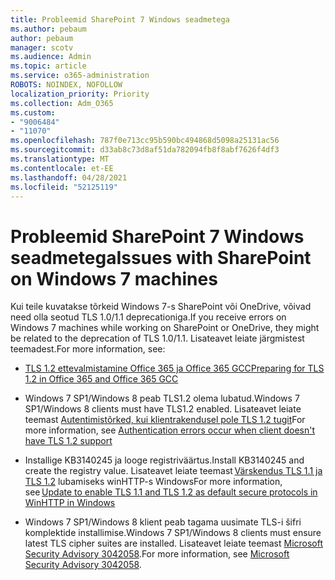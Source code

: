 ```yaml
---
title: Probleemid SharePoint 7 Windows seadmetega
ms.author: pebaum
author: pebaum
manager: scotv
ms.audience: Admin
ms.topic: article
ms.service: o365-administration
ROBOTS: NOINDEX, NOFOLLOW
localization_priority: Priority
ms.collection: Adm_O365
ms.custom:
- "9006484"
- "11070"
ms.openlocfilehash: 787f0e713cc95b590bc494868d5098a25131ac56
ms.sourcegitcommit: d33ab8c73d8af51da782094fb8f8abf7626f4df3
ms.translationtype: MT
ms.contentlocale: et-EE
ms.lasthandoff: 04/28/2021
ms.locfileid: "52125119"
---
```

# <a name="issues-with-sharepoint-on-windows-7-machines"></a><span data-ttu-id="5f9b7-102">Probleemid SharePoint 7 Windows seadmetega</span><span class="sxs-lookup"><span data-stu-id="5f9b7-102">Issues with SharePoint on Windows 7 machines</span></span>

<span data-ttu-id="5f9b7-103">Kui teile kuvatakse tõrkeid Windows 7-s SharePoint või OneDrive, võivad need olla seotud TLS 1.0/1.1 deprecationiga.</span><span class="sxs-lookup"><span data-stu-id="5f9b7-103">If you receive errors on Windows 7 machines while working on SharePoint or OneDrive, they might be related to the deprecation of TLS 1.0/1.1.</span></span> <span data-ttu-id="5f9b7-104">Lisateavet leiate järgmistest teemadest.</span><span class="sxs-lookup"><span data-stu-id="5f9b7-104">For more information, see:</span></span>

- [<span data-ttu-id="5f9b7-105">TLS 1.2 ettevalmistamine Office 365 ja Office 365 GCC</span><span class="sxs-lookup"><span data-stu-id="5f9b7-105">Preparing for TLS 1.2 in Office 365 and Office 365 GCC</span></span>](https://docs.microsoft.com/microsoft-365/compliance/prepare-tls-1.2-in-office-365)

- <span data-ttu-id="5f9b7-106">Windows 7 SP1/Windows 8 peab TLS1.2 olema lubatud.</span><span class="sxs-lookup"><span data-stu-id="5f9b7-106">Windows 7 SP1/Windows 8 clients must have TLS1.2 enabled.</span></span> <span data-ttu-id="5f9b7-107">Lisateavet leiate teemast [Autentimistõrked, kui klientrakendusel pole TLS 1.2 tugit](https://review.docs.microsoft.com/sharepoint/troubleshoot/administration/authentication-errors-tls12-support)</span><span class="sxs-lookup"><span data-stu-id="5f9b7-107">For more information, see [Authentication errors occur when client doesn't have TLS 1.2 support](https://review.docs.microsoft.com/sharepoint/troubleshoot/administration/authentication-errors-tls12-support)</span></span>

- <span data-ttu-id="5f9b7-108">Installige KB3140245 ja looge registriväärtus.</span><span class="sxs-lookup"><span data-stu-id="5f9b7-108">Install KB3140245 and create the registry value.</span></span> <span data-ttu-id="5f9b7-109">Lisateavet leiate teemast [Värskendus TLS 1.1 ja TLS 1.2](https://support.microsoft.com/topic/update-to-enable-tls-1-1-and-tls-1-2-as-default-secure-protocols-in-winhttp-in-windows-c4bd73d2-31d7-761e-0178-11268bb10392) lubamiseks winHTTP-s Windows</span><span class="sxs-lookup"><span data-stu-id="5f9b7-109">For more information, see [Update to enable TLS 1.1 and TLS 1.2 as default secure protocols in WinHTTP in Windows](https://support.microsoft.com/topic/update-to-enable-tls-1-1-and-tls-1-2-as-default-secure-protocols-in-winhttp-in-windows-c4bd73d2-31d7-761e-0178-11268bb10392)</span></span>

- <span data-ttu-id="5f9b7-110">Windows 7 SP1/Windows 8 klient peab tagama uusimate TLS-i šifri komplektide installimise.</span><span class="sxs-lookup"><span data-stu-id="5f9b7-110">Windows 7 SP1/Windows 8 clients must ensure latest TLS cipher suites are installed.</span></span> <span data-ttu-id="5f9b7-111">Lisateavet leiate teemast [Microsoft Security Advisory 3042058](https://docs.microsoft.com/security-updates/SecurityAdvisories/2015/3042058).</span><span class="sxs-lookup"><span data-stu-id="5f9b7-111">For more information, see [Microsoft Security Advisory 3042058](https://docs.microsoft.com/security-updates/SecurityAdvisories/2015/3042058).</span></span> 



